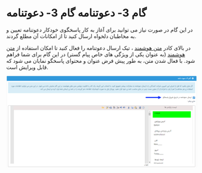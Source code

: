 # گام 3- دعوتنامه      **گام 3- دعوتنامه**

در این گام در صورت نیاز می توانید برای آغاز به کار پاسخگوی خودکار دعوتنامه تعیین و به مخاطبان دلخواه ارسال کنید تا از امکانات آن مطلع گردند.

در بالای کادر [متن هوشمند](../../InteligentContext.md) ، تیک ارسال دعوتنامه را فعال کنید تا امکان استفاده از [متن هوشمند](../../InteligentContext.md) (به عنوان یکی از ویژگی های خاص پیام گستر) در این گام برای شما فراهم شود. با فعال شدن متن، به طور پیش فرض عنوان و محتوای پاسخگو نمایان می شود که قابل ویرایش است.

![](advertising-sendingautoanswer-thirdstep.png)